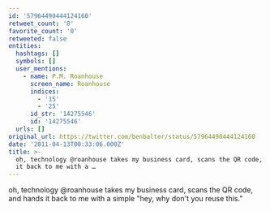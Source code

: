```yaml
---
id: '57964490444124160'
retweet_count: '0'
favorite_count: '0'
retweeted: false
entities:
  hashtags: []
  symbols: []
  user_mentions:
    - name: P.M. Roanhouse
      screen_name: Roanhouse
      indices:
        - '15'
        - '25'
      id_str: '14275546'
      id: '14275546'
  urls: []
original_url: https://twitter.com/benbalter/status/57964490444124160
date: '2011-04-13T00:33:06.000Z'
title: >-
  oh, technology @roanhouse takes my business card, scans the QR code, and hands
  it back to me with a …
---
```


oh, technology @roanhouse takes my business card, scans the QR code, and hands it back to me with a simple "hey, why don't you reuse this."